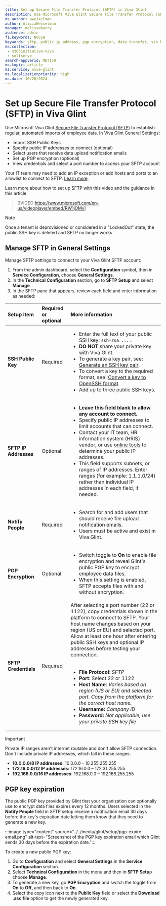```yaml
---
title: Set up Secure File Transfer Protocol (SFTP) in Viva Glint
description: Use Microsoft Viva Glint Secure File Transfer Protocol (SFTP) to establish regular, automated imports of employee data.
ms.author: aweixelman
author: AliciaWeixelman
manager: melissabarry
audience: admin
f1.keywords: NOCSH
keywords: sftp, public ip address, pgp encryption, data transfer, ssh key
ms.collection: 
 - m365initiative-viva
 - selfserve
search-appverid: MET150
ms.topic: article
ms.service: viva-glint
ms.localizationpriority: high
ms.date: 10/28/2024
---
```


# Set up Secure File Transfer Protocol (SFTP) in Viva Glint

Use Microsoft Viva Glint [Secure File Transfer Protocol (SFTP)](sftp-data-automation.md) to establish regular, automated imports of employee data. In Viva Glint General Settings: 

- Import SSH Public Keys
- Specify public IP addresses to connect (optional)
- Select users that receive data upload notification emails
- Set up PGP encryption (optional)
- View credentials and select a port number to access your SFTP account

Your IT team may need to add an IP exception or add hosts and ports to an allowlist to connect to SFTP. [Learn more](allowed-list.md). 

Learn more about how to set up SFTP with this video and the guidance in this article:
> [!VIDEO https://www.microsoft.com/en-us/videoplayer/embed/RW1jOMv]

> [!NOTE]
> Once a tenant is deprovisioned or considered in a "LockedOut" state, the public SSH key is deleted and SFTP no longer works.

## Manage SFTP in General Settings

Manage SFTP settings to connect to your Viva Glint SFTP account:

1. From the admin dashboard, select the **Configuration** symbol, then in **Service Configuration**, choose **General Settings**.
1. In the **Technical Configuration** section, go to **SFTP Setup** and select **Manage**.
1. In the SFTP pane that appears, review each field and enter information as needed:

|Setup item   |Required or optional   |More information   |
|:----------|:-----------|:-----------|
|**SSH Public Key**     |Required       |<ul><li>Enter the full text of your public SSH key: `ssh-rsa ...` .</li><li>**DO NOT** share your private key with Viva Glint.</li><li>To generate a key pair, see: [Generate an SSH key pair](sftp-ssh-key-gen.md).</li><li>To convert a key to the required format, see: [Convert a key to OpenSSH format](convert-ssh-key.md).</li><li>Add up to three public SSH keys.</li></ul>       |
|**SFTP IP Addresses**     |Optional       |<ul><li>**Leave this field blank to allow any account to connect.**</li><li>Specify public IP addresses to limit accounts that can connect.</li><li>Contact your IT team, HR information system (HRIS) vendor, or use [online tools](https://ifconfig.io/) to determine your public IP addresses.</li><li>This field supports subnets, or ranges of IP addresses. Enter ranges (for example: 1.1.1.0/24) rather than individual IP addresses in each field, if needed.</li></ul>     |
|**Notify People**     |Required       |<ul><li>Search for and add users that should receive file upload notification emails.</li><li>Users must be active and exist in Viva Glint.</li></ul>       |
|**PGP Encryption**     |Optional       |<ul><li>Switch toggle to **On** to enable file encryption and reveal Glint's public PGP key to encrypt employee data files.</li><li>When this setting is enabled, SFTP accepts files with and without encryption.</li></ul>      |
|**SFTP Credentials**     |Required       |After selecting a port number (22 or 1122), copy credentials shown in the platform to connect to SFTP. Your host name changes based on your region (US or EU) and selected port. Allow at least one hour after entering public SSH keys and optional IP addresses before testing your connection.<br><br><ul><li>**File Protocol**: _SFTP_</li><li>**Port**: Select 22 or 1122</li> <li>**Host Name**: _Varies based on region (US or EU) and selected port. Copy from the platform for the correct host name._</li> <li>**Username:** _Company ID_</li> <li>**Password:** _Not applicable, use your private SSH key file_</li></ul>        |

> [!IMPORTANT]
> Private IP ranges aren't internet routable and don't allow SFTP connection. Don't include private IP addresses, which fall in these ranges:
> - **10.0.0.0/8 IP addresses:** 10.0.0.0 – 10.255.255.255
> - **172.16.0.0/12 IP addresses:** 172.16.0.0 – 172.31.255.255
> - **192.168.0.0/16 IP addresses:** 192.168.0.0 – 192.168.255.255

## PGP key expiration

The public PGP key provided by Glint that your organization can optionally use to encrypt data files expires every 12 months. Users selected in the **Notify People** field in SFTP setup receive a notification email 30 days before the key's expiration date letting them know that they need to generate a new key. 

:::image type="content" source="../../media/glint/setup/pgp-expire-email.png" alt-text="Screenshot of the PGP key expiration email which Glint sends 30 days before the expiration date.":::

To create a new public PGP key:

1. Go to **Configuration** and select **General Settings** in the **Service Configuration** section.
2. Select **Technical Configuration** in the menu and then in **SFTP Setu**p choose **Manage**.
3. To generate a new key, go **PGP Encryption** and switch the toggle from **On** to **Off**, and then back to **On**.
4. Select the copy icon next to the **Public Key** field or select the **Download .asc file** option to get the newly generated key.
